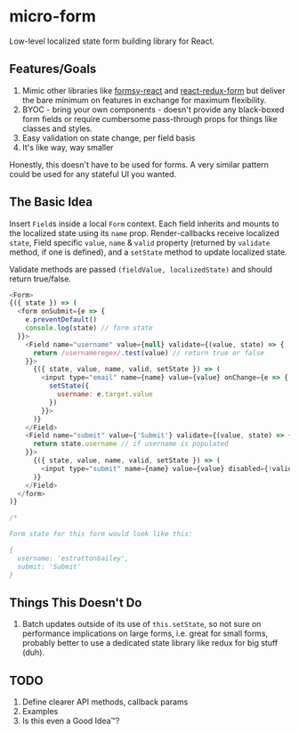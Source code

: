 # micro-form
Low-level localized state form building library for React.

## Features/Goals
1. Mimic other libraries like [formsy-react](https://github.com/christianalfoni/formsy-react) and [react-redux-form](https://github.com/davidkpiano/react-redux-form) but deliver the bare minimum on features in exchange for maximum flexibility.
2. BYOC - bring your own components - doesn't provide any black-boxed form fields or require cumbersome pass-through props for things like classes and styles.
3. Easy validation on state change, per field basis
4. It's like way, way smaller

Honestly, this doesn't have to be used for forms. A very similar pattern could be used for any stateful UI you wanted.

## The Basic Idea
Insert `Field`s inside a local `Form` context. Each field inherits and mounts to the localized state using its `name` prop. Render-callbacks receive localized `state`, Field specific `value`, `name` & `valid` property (returned by `validate` method, if one is defined), and a `setState` method to update localized state.

Validate methods are passed `(fieldValue, localizedState)` and should return true/false.

```javascript
<Form>
{({ state }) => (
  <form onSubmit={e => {
    e.preventDefault()
    console.log(state) // form state
  }}>
    <Field name="username" value={null} validate={(value, state) => {
      return /usernameregex/.test(value) // return true or false
    }}>
      {({ state, value, name, valid, setState }) => (
        <input type="email" name={name} value={value} onChange={e => {
          setState({
            username: e.target.value
          })
        }}>
      )}
    </Field>
    <Field name="submit" value={'Submit'} validate={(value, state) => {
      return state.username // if username is populated
    }}>
      {({ state, value, name, valid, setState }) => (
        <input type="submit" name={name} value={value} disabled={!valid}/>
      )}
    </Field>
  </form>
)}

/*

Form state for this form would look like this:

{
  username: 'estrattonbailey',
  submit: 'Submit'
}
```

## Things This Doesn't Do
1. Batch updates outside of its use of `this.setState`, so not sure on performance implications on large forms, i.e. great for small forms, probably better to use a dedicated state library like redux for big stuff (duh).

## TODO
1. Define clearer API methods, callback params
2. Examples
3. Is this even a Good Idea™?
